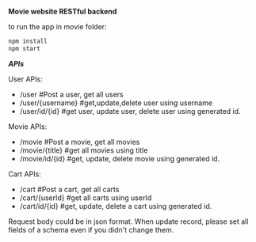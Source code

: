 **Movie website RESTful backend**

to run the app in movie folder:

```javascript
npm install
npm start
```

***APIs***

User APIs:
* /user #Post a user, get all users
* /user/{username} #get,update,delete user using username
* /user/id/{id} #get user, update user, delete user using generated id.

Movie APIs:
* /movie  #Post a movie, get all movies
* /movie/{title} #get all movies using title
* /movie/id/{id} #get, update, delete movie using generated id.

Cart APIs:
* /cart #Post a cart, get all carts
* /cart/{userId} #get all carts using userId
* /cart/id/{id} #get, update, delete a cart using generated id.


Request body could be in json format. When update record, please set all fields of a schema even if you didn't change them.

